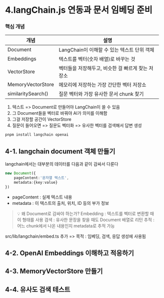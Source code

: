# 4.langChain.js 연동과 문서 임베딩 준비

### 핵심 개념

|개념|설명|
|---|---|
|Document|LangChain이 이해할 수 있는 텍스트 단위 객체|
|Embeddings|텍스트를 벡터(숫자 배열)로 바꾸는 것|
|VectorStore|벡터들을 저장해두고, 비슷한 걸 빠르게 찾는 저장소|
|MemoryVectorStore|메모리에 저장하는 가장 간단한 벡터 저장소|
|similaritySearch()|질문 벡터와 가장 유사한 문서 chunk 찾기|

1. 텍스트 => Document로 만들어야 LangChain이 쓸 수 있음
2. 그 Document들을 벡터로 바꿔야 AI가 의미를 이해함
3. 그걸 저장할 공간이 VectorStore
4. 질문이 들어오면 => 질문도 벡터화 => 유사한 벡터를 검색해서 답변 생성 

```bash
pnpm install langchain openai
```


## 4-1. langchain document 객체 만들기
langchain에서는 대부분의 데이터를 다음과 같이 감싸서 다룬다
```typescript
new Document({
    pageContent:'문자열 텍스트',
    metadata:{key:value}
})
```
- pageContent : 실제 텍스트 내용
- metadata : 이 텍스트의 출처, 위치, ID 등의 부가 정보

> 💡 왜 Document로 감싸야 하는가?
> Embedding : 텍스트를 벡터로 변환할 때 이 형태를 사용
> 검색 : 유사한 문장을 찾을 때도 Document 배열로 리턴
> 추적 : 어느 chunk에서 나온 내용인지 metadata로 추적 가능 

src/lib/langchain/embed.ts 추가
=> 목적 : 임베딩, 검색, 응답 생성에 사용됨

## 4-2. OpenAI Embeddings 이해하고 적응하기
## 4-3. MemoryVectorStore 만들기
## 4-4. 유사도 검색 테스트